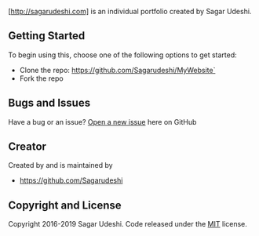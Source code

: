 

[http://sagarudeshi.com] is an individual portfolio created by Sagar Udeshi.

## Getting Started

To begin using this, choose one of the following options to get started:
* Clone the repo: https://github.com/Sagarudeshi/MyWebsite`
* Fork the repo

## Bugs and Issues

Have a bug or an issue? [Open a new issue](https://github.com/Sagarudeshi/MyWebsite/issues) here on GitHub

## Creator

Created by and is maintained by 

* https://github.com/Sagarudeshi

## Copyright and License

Copyright 2016-2019 Sagar Udeshi. Code released under the [MIT](https://github.com/Sagarudeshi/MyWebsite/blob/master/LICENSE) license.